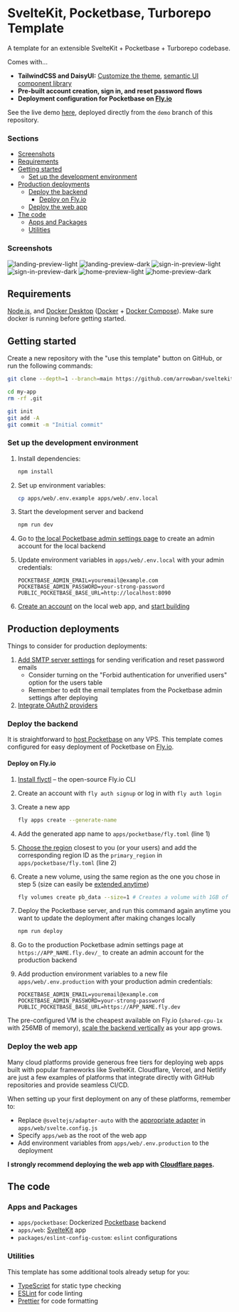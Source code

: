 # SvelteKit, Pocketbase, Turborepo Template

A template for an extensible SvelteKit + Pocketbase + Turborepo codebase.

Comes with...

- **TailwindCSS and DaisyUI:** [Customize the theme](https://daisyui.com/docs/themes), [semantic UI component library](https://daisyui.com)
- **Pre-built account creation, sign in, and reset password flows**
- **Deployment configuration for Pocketbase on [Fly.io](https://fly.io)**

See the live demo [here](https://sveltekit-pocketbase-turborepo-template.pages.dev), deployed directly from the `demo` branch of this repository.

### Sections

- [Screenshots](#screenshots)
- [Requirements](#requirements)
- [Getting started](#getting-started)
  - [Set up the development environment](#set-up-the-development-environment)
- [Production deployments](#production-deployments)
  - [Deploy the backend](#deploy-the-backend)
    - [Deploy on Fly.io](#deploy-on-flyio)
  - [Deploy the web app](#deploy-the-web-app)
- [The code](#the-code)
  - [Apps and Packages](#apps-and-packages)
  - [Utilities](#utilities)

### Screenshots

![landing-preview-light](https://github.com/user-attachments/assets/497ca0f4-90ed-422c-8997-7fbd3b85f0a6)
![landing-preview-dark](https://github.com/user-attachments/assets/d9995fdf-7c81-4679-bf81-aef7dfd24401)
![sign-in-preview-light](https://github.com/user-attachments/assets/0a183d67-9f0e-404c-9ad9-69d3edf94466)
![sign-in-preview-dark](https://github.com/user-attachments/assets/f08f06ee-4701-4019-bfe8-50fe7db223f6)
![home-preview-light](https://github.com/user-attachments/assets/cc769c39-224f-47f8-89c5-0215ca832a74)
![home-preview-dark](https://github.com/user-attachments/assets/090f1337-6c46-49c2-90fd-ba2a722cad17)

## Requirements

[Node.js](https://nodejs.org), and [Docker Desktop](https://www.docker.com/products/docker-desktop) ([Docker](https://www.docker.com) + [Docker Compose](https://docs.docker.com/compose)). Make sure docker is running before getting started.

## Getting started

Create a new repository with the "use this template" button on GitHub, or run the following commands:

```sh
git clone --depth=1 --branch=main https://github.com/arrowban/sveltekit-pocketbase-turborepo-template.git my-app

cd my-app
rm -rf .git

git init
git add -A
git commit -m "Initial commit"
```

### Set up the development environment

1.  Install dependencies:

    ```sh
    npm install
    ```

2.  Set up environment variables:

    ```sh
    cp apps/web/.env.example apps/web/.env.local
    ```

3.  Start the development server and backend

    ```sh
    npm run dev
    ```

4.  Go to [the local Pocketbase admin settings page](http://localhost:8090/_) to create an admin account for the local backend
5.  Update environment variables in `apps/web/.env.local` with your admin credentials:

    ```
    POCKETBASE_ADMIN_EMAIL=youremail@example.com
    POCKETBASE_ADMIN_PASSWORD=your-strong-password
    PUBLIC_POCKETBASE_BASE_URL=http://localhost:8090
    ```

6.  [Create an account](http://localhost:5173/create-account) on the local web app, and [start building](http://localhost:5173/home)

## Production deployments

Things to consider for production deployments:

1. [Add SMTP server settings](https://pocketbase.io/docs/going-to-production/#use-smtp-mail-server) for sending verification and reset password emails
   - Consider turning on the "Forbid authentication for unverified users" option for the users table
   - Remember to edit the email templates from the Pocketbase admin settings after deploying
2. [Integrate OAuth2 providers](https://pocketbase.io/docs/authentication/#oauth2-integration)

### Deploy the backend

It is straightforward to [host Pocketbase](https://pocketbase.io/docs/going-to-production/#deployment-strategies) on any VPS. This template comes configured for easy deployment of Pocketbase on [Fly.io](https://fly.io).

#### Deploy on Fly.io

1. [Install flyctl](https://fly.io/docs/flyctl/install) – the open-source Fly.io CLI
2. Create an account with `fly auth signup` or log in with `fly auth login`
3. Create a new app

   ```sh
   fly apps create --generate-name
   ```

4. Add the generated app name to `apps/pocketbase/fly.toml` (line 1)
5. [Choose the region](https://fly.io/docs/reference/regions) closest to you (or your users) and add the corresponding region ID as the `primary_region` in `apps/pocketbase/fly.toml` (line 2)
6. Create a new volume, using the same region as the one you chose in step 5 (size can easily be [extended anytime](https://fly.io/docs/volumes/volume-manage/#extend-a-volume))

   ```sh
   fly volumes create pb_data --size=1 # Creates a volume with 1GB of storage
   ```

7. Deploy the Pocketbase server, and run this command again anytime you want to update the deployment after making changes locally

   ```sh
   npm run deploy
   ```

8. Go to the production Pocketbase admin settings page at `https://APP_NAME.fly.dev/_` to create an admin account for the production backend
9. Add production environment variables to a new file `apps/web/.env.production` with your production admin credentials:

   ```
   POCKETBASE_ADMIN_EMAIL=youremail@example.com
   POCKETBASE_ADMIN_PASSWORD=your-strong-password
   PUBLIC_POCKETBASE_BASE_URL=https://APP_NAME.fly.dev
   ```

The pre-configured VM is the cheapest available on Fly.io (`shared-cpu-1x` with 256MB of memory), [scale the backend vertically](https://fly.io/docs/launch/scale-machine) as your app grows.

### Deploy the web app

Many cloud platforms provide generous free tiers for deploying web apps built with popular frameworks like SvelteKit. Cloudflare, Vercel, and Netlify are just a few examples of platforms that integrate directly with GitHub repositories and provide seamless CI/CD.

When setting up your first deployment on any of these platforms, remember to:

- Replace `@sveltejs/adapter-auto` with the [appropriate adapter](https://kit.svelte.dev/docs/adapters) in `apps/web/svelte.config.js`
- Specify `apps/web` as the root of the web app
- Add environment variables from `apps/web/.env.production` to the deployment

**I strongly recommend deploying the web app with [Cloudflare pages](https://pages.cloudflare.com).**

## The code

### Apps and Packages

- `apps/pocketbase`: Dockerized [Pocketbase](https://pocketbase.io) backend
- `apps/web`: [SvelteKit](https://kit.svelte.dev) app
- `packages/eslint-config-custom`: `eslint` configurations

### Utilities

This template has some additional tools already setup for you:

- [TypeScript](https://www.typescriptlang.org) for static type checking
- [ESLint](https://eslint.org) for code linting
- [Prettier](https://prettier.io) for code formatting
